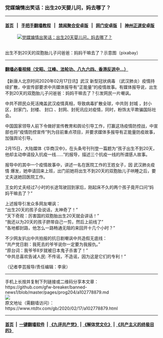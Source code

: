 ### 党媒煸情出笑话：出生20天婴儿问，妈去哪了？
------------------------

#### [首页](https://github.com/gfw-breaker/banned-news1/blob/master/README.md) &nbsp;&nbsp;|&nbsp;&nbsp; [手把手翻墙教程](https://github.com/gfw-breaker/guides/wiki) &nbsp;&nbsp;|&nbsp;&nbsp; [禁闻聚合安卓版](https://github.com/gfw-breaker/bn-android) &nbsp;&nbsp;|&nbsp;&nbsp; [网门安卓版](https://github.com/oGate2/oGate) &nbsp;&nbsp;|&nbsp;&nbsp; [神州正道安卓版](https://github.com/SzzdOgate/update) 



<div><div class="featured_image">
 <a href="https://i.ntdtv.com/assets/uploads/2020/02/bca5f503e549ad50e8c6559928753fea.jpg" target="_blank">
  <figure>
   <img alt="党媒煸情出笑话：出生20天婴儿问，妈去哪了？" src="https://i.ntdtv.com/assets/uploads/2020/02/bca5f503e549ad50e8c6559928753fea-800x450.jpg"/>
  </figure><br/>
 </a>
 <span class="caption">
  出生不到20天的双胞胎儿子问爸爸：妈妈干嘛去了？示意图（pixabay）
 </span>
</div>
</div><hr/>

#### [翻墙必看视频（文昭、江峰、法轮功、八九六四、香港反送中...）](https://github.com/gfw-breaker/banned-news1/blob/master/pages/link3.md)

<div><div class="post_content" itemprop="articleBody">
 <p>
  【新唐人北京时间2020年02月17日讯】武汉
  <ok href="https://www.ntdtv.com/gb/新型冠状病毒.htm">
   新型冠状病毒
  </ok>
  （武汉肺炎）疫情持续扩散，中宣传部要求中共媒体报导有“正能量”的疫情故事。有媒体报导说，出生不到20天的双胞胎儿子问爸爸：妈妈干嘛去了？引发网民一片嘲讽。
 </p>
 <p>
  中共不顾民众死活掩盖武汉疫情真相，导致病毒扩散全球，中共则
  <ok href="https://www.ntdtv.com/gb/封城.htm">
   封城
  </ok>
  ，封小区，封家门，封楼、
  <ok href="https://www.ntdtv.com/gb/封口.htm">
   封口
  </ok>
  、封网、封死讯应对疫情，同时，粉饰太平欺骗国际社会。
 </p>
 <p>
  中国国家领导人前下令做好宣传教育和舆论引导工作，打赢这场疫情防控战，中宣部也将“疫情防控宣传”列为目前重点项目，并要求媒体多报导有正能量防疫故事，加强舆论引导。
 </p>
 <p>
  2月15日，大陆媒体《华商汉中》，在头条号刊刊登一篇题为“孩子出生不到20天，他却主动申请投入抗疫一线……”的报导，描述三个抗疫一线的所谓感人故事。
 </p>
 <p>
  报导中的其中一个疫情故事中，讲述一名在医院工作的王姓女子，因
  <ok href="https://www.ntdtv.com/gb/442749.htm">
   武汉肺炎疫情
  </ok>
  爆发，她申请回来上班，出门前她将出生不到20天的双胞胎儿子哄睡之后，要丈夫送她回医院工作。
 </p>
 <p>
  王女的丈夫经过7小时的长途驾驶回到家后，刚起床不久的两个孩子竟开口问“妈妈干嘛去了？”
 </p>
 <p>
  上述报导引发众多网友嘲讽：
  <br/>
  “出生20天的孩子会说话，太神奇了！”
  <br/>
  “天下奇观：厉害国的双胞胎出生20天就会讲话！”
  <br/>
  “我还以为20天的孩子脐带自己一剪，然后上前线了”
  <br/>
  “各地都封路，他怎么一路畅通无阻的来回开十几个小时？”
 </p>
 <p>
  不少网友扒出中共拍报的抗日剧嘲讽中共造假无底线：
  <br/>
  “共产党日剧：我死去的爷爷说你一定要为我报仇。”
  <br/>
  “原台词：我爷爷8岁就被日本鬼子杀害了！”
  <br/>
  “中共总喜欢告诫人民: 不传谣，不造谣，因为这是它们的专利！”
 </p>
 <p>
  （记者李芸报导/责任编辑：李泉）
 </p>
 <div class="single_ad">
 </div>
</div>
</div>
<hr/>
手机上长按并复制下列链接或二维码分享本文章：<br/>
https://github.com/gfw-breaker/banned-news1/blob/master/pages/prog204/a102778879.md <br/>
<a href='https://github.com/gfw-breaker/banned-news1/blob/master/pages/prog204/a102778879.md'><img src='https://github.com/gfw-breaker/banned-news1/blob/master/pages/prog204/a102778879.md.png'/></a> <br/>
原文地址（需翻墙访问）：https://www.ntdtv.com/gb/2020/02/17/a102778879.html


------------------------
#### [首页](https://github.com/gfw-breaker/banned-news1/blob/master/README.md) &nbsp;|&nbsp; [一键翻墙软件](https://github.com/gfw-breaker/nogfw/blob/master/README.md) &nbsp;| [《九评共产党》](https://github.com/gfw-breaker/9ping.md/blob/master/README.md#九评之一评共产党是什么) | [《解体党文化》](https://github.com/gfw-breaker/jtdwh.md/blob/master/README.md) | [《共产主义的终极目的》](https://github.com/gfw-breaker/gczydzjmd.md/blob/master/README.md)


<img src='http://gfw-breaker.win/banned-news/pages/prog204/a102778879.md' width='0px' height='0px'/>